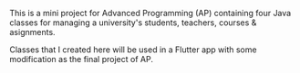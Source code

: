 This is a mini project for Advanced Programming (AP) containing four Java classes for managing a university's students, teachers, courses & asignments.

Classes that I created here will be used in a Flutter app with some modification as the final project of AP.


